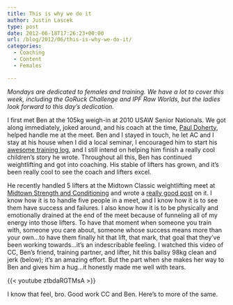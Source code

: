 ```yaml
---
title: This is why we do it
author: Justin Lascek
type: post
date: 2012-06-18T17:26:23+00:00
url: /blog/2012/06/this-is-why-we-do-it/
categories:
  - Coaching
  - Content
  - Females

---
```

_Mondays are dedicated to females and training. We have a lot to cover this week, including the GoRuck Challenge and IPF Raw Worlds, but the ladies look forward to this day&#8217;s dedication._
  

  
I first met Ben at the 105kg weigh-in at 2010 USAW Senior Nationals. We got along immediately, joked around, and his coach at the time, <a href="http://www.hasslefreebbc.com/" target="_blank">Paul Doherty</a>, helped handle me at the meet. Ben and I stayed in touch, he let AC and I stay at his house when I did a local seminar, I encouraged him to start his <a href="http://alongthelinesof.com/" target="_blank">awesome training log</a>, and I still intend on helping him finish a really cool children&#8217;s story he wrote. Throughout all this, Ben has continued weightlifting and got into coaching. His stable of lifters has grown, and it&#8217;s been really cool to see the coach and lifters excel.
  

  
He recently handled 5 lifters at the Midtown Classic weightlifting meet at <a href="http://www.midtownstrength.com/" target="_blank">Midtown Strength and Conditioning</a> and wrote a <a href="http://alongthelinesof.com/2012/06/18/classic/" target="_blank">really good post</a> on it. I know how it is to handle five people in a meet, and I know how it is to see them have success and failures. I also know how it is to be physically and emotionally drained at the end of the meet because of funneling all of my energy into those lifters. To have that moment when someone you train with, someone you care about, someone whose success means more than your own&#8230;to have them finally hit that lift, that mark, that goal that they&#8217;ve been working towards&#8230;it&#8217;s an indescribable feeling. I watched this video of CC, Ben&#8217;s friend, training partner, and lifter, hit this ballsy 98kg clean and jerk (below); it&#8217;s an amazing effort. But the part when she makes her way to Ben and gives him a hug&#8230;it honestly made me well with tears.
  

  
{{< youtube ztbdaRGTMsA >}}
  

  
I know that feel, bro. Good work CC and Ben. Here&#8217;s to more of the same.
